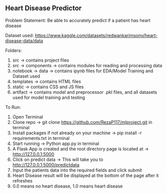 ## Heart Disease Predictor

Problem Statement: Be able to accurately predict if a patient has heart disease

Dataset used: https://www.kaggle.com/datasets/redwankarimsony/heart-disease-data/data

Folders:

1. src -> contains project files
2. src -> components -> contains modules for reading and processing data
3. notebook -> data -> contains ipynb files for EDA/Model Training and Dataset used
4. templates -> contains HTML files
5. static -> contains CSS and JS files
6. artifact -> contains model and preprocessor .pkl files, and all datasets used for model training and testing

To Run:

1. Open Terminal
2. Clone repo -> git clone https://github.com/RezaP117/mlproject.git in terminal
3. Install packages if not already on your machine -> pip install -r requirements.txt in terminal
4. Start running -> Python app.py in terminal
5. A Flask App is created and the root directory page is located at -> http://127.0.0.1:5000
6. Click on predict data -> This will take you to http://127.0.0.1:5000/predictdata
7. Input the patients data into the required fields and click submit
8. Heart Disease result will be displayed at the bottom of the page after it refreshes
9. 0.0 means no heart disease, 1.0 means heart disease
